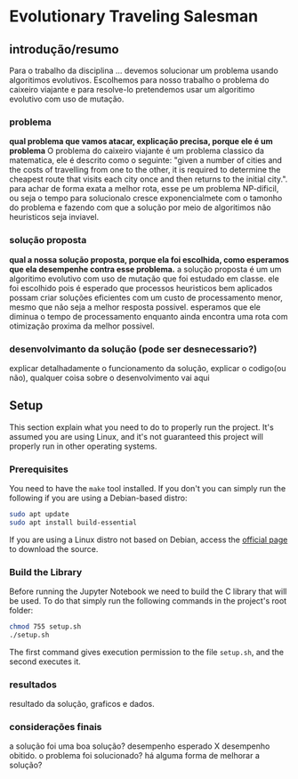 # Evolutionary Traveling Salesman

## introdução/resumo
  Para o trabalho da disciplina ... devemos solucionar  um problema usando algoritimos evolutivos. Escolhemos para nosso trabalho o problema do caixeiro viajante e para resolve-lo pretendemos usar um algoritimo evolutivo com uso de mutação.
### problema
  **qual problema que vamos atacar, explicação precisa, porque ele é um problema**
  O problema do caixeiro viajante é um problema classico da matematica, ele é descrito como  o seguinte:
  "given a number of cities and the costs of travelling from one to the other, it is required to determine the cheapest route that visits each city once and then returns to the initial city.". para achar de forma exata a melhor rota, esse pe um problema NP-dificil, ou seja o tempo para solucionalo cresce exponencialmete com o tamonho do problema e fazendo com que a solução por meio de algoritimos nâo heuristicos seja inviavel.
  
### solução proposta
  **qual a nossa solução proposta, porque ela foi escolhida, como esperamos que ela desempenhe contra esse problema.**
  a solução proposta é um um algoritimo evolutivo com uso de mutação que foi estudado em classe. ele foi escolhido pois é esperado que processos heuristicos bem aplicados possam criar soluções eficientes com um custo de processamento menor, mesmo que não seja a melhor resposta possivel. esperamos que ele diminua o tempo de processamento enquanto ainda encontra uma rota com otimização proxima da melhor possivel.
  
### desenvolvimanto da solução (pode ser desnecessario?)
  explicar detalhadamente o funcionamento da solução, explicar o codigo(ou não), qualquer coisa sobre o desenvolvimento vai aqui
  
## Setup
  This section explain what you need to do to properly run the project. It's assumed you are using Linux, and it's not guaranteed this project will properly run in other operating systems.

### Prerequisites
You need to have the `make` tool installed. If you don't you can simply run the following if you are using a Debian-based distro:
```bash
sudo apt update
sudo apt install build-essential
```
If you are using a Linux distro not based on Debian, access the [official page](https://www.gnu.org/software/make/) to download the source.

### Build the Library
Before running the Jupyter Notebook we need to build the C library that will be used. To do that simply run the following commands in the project's root folder:
```bash
chmod 755 setup.sh
./setup.sh
```
The first command gives execution permission to the file `setup.sh`, and the second executes it.
  
### resultados
  resultado da solução, graficos e dados.
  
### considerações finais
  a solução foi uma boa solução? desempenho esperado X desempenho obitido. o problema foi solucionado? há alguma forma de melhorar a solução?
